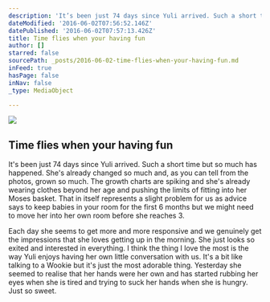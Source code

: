 ```yaml
---
description: 'It’s been just 74 days since Yuli arrived. Such a short time but so much has happened. She’s already changed so much and, as you can tell from the photos, grown so much. The growth charts are spiking and she’s already wearing clothes beyond her age and pushing the limits of fitting into her Moses basket. That in itself represents a slight problem for us as advice says to keep babies in your room for the first 6 months but we might need to move her into her own room before she reaches 3.'
dateModified: '2016-06-02T07:56:52.146Z'
datePublished: '2016-06-02T07:57:13.426Z'
title: Time flies when your having fun
author: []
starred: false
sourcePath: _posts/2016-06-02-time-flies-when-your-having-fun.md
inFeed: true
hasPage: false
inNav: false
_type: MediaObject

---
```

<article style=""><img src="https://the-grid-user-content.s3-us-west-2.amazonaws.com/5bab5128-3107-4f11-813c-1f384a662cdb.jpg" /><h1>Time flies when your having fun</h1></article>

It's been just 74 days since Yuli arrived. Such a short time but so much has happened. She's already changed so much and, as you can tell from the photos, grown so much. The growth charts are spiking and she's already wearing clothes beyond her age and pushing the limits of fitting into her Moses basket. That in itself represents a slight problem for us as advice says to keep babies in your room for the first 6 months but we might need to move her into her own room before she reaches 3\.

Each day she seems to get more and more responsive and we genuinely get the impressions that she loves getting up in the morning. She just looks so exited and interested in everything. I think the thing I love the most is the way Yuli enjoys having her own little conversation with us. It's a bit like talking to a Wookie but it's just the most adorable thing. Yesterday she seemed to realise that her hands were her own and has started rubbing her eyes when she is tired and trying to suck her hands when she is hungry. Just so sweet.